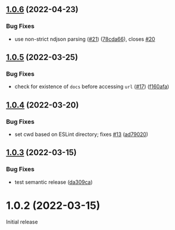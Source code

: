 ## [1.0.6](https://github.com/AtomLinter/linter-eslint-node/compare/v1.0.5...v1.0.6) (2022-04-23)


### Bug Fixes

* use non-strict ndjson parsing ([#21](https://github.com/AtomLinter/linter-eslint-node/issues/21)) ([78cda66](https://github.com/AtomLinter/linter-eslint-node/commit/78cda66d45e13bb39a7870c8c58d18eba7ebea75)), closes [#20](https://github.com/AtomLinter/linter-eslint-node/issues/20)

## [1.0.5](https://github.com/AtomLinter/linter-eslint-node/compare/v1.0.4...v1.0.5) (2022-03-25)


### Bug Fixes

* check for existence of `docs` before accessing `url` ([#17](https://github.com/AtomLinter/linter-eslint-node/issues/17)) ([f160afa](https://github.com/AtomLinter/linter-eslint-node/commit/f160afa8875cb12b9a966a8958024bd0f0f4d3c6))

## [1.0.4](https://github.com/AtomLinter/linter-eslint-node/compare/v1.0.3...v1.0.4) (2022-03-20)


### Bug Fixes

* set cwd based on ESLint directory; fixes [#13](https://github.com/AtomLinter/linter-eslint-node/issues/13) ([ad79020](https://github.com/AtomLinter/linter-eslint-node/commit/ad790209496f5d5bf47732f56efaa75e415211ed))

## [1.0.3](https://github.com/AtomLinter/linter-eslint-node/compare/v1.0.2...v1.0.3) (2022-03-15)


### Bug Fixes

* test semantic release ([da309ca](https://github.com/AtomLinter/linter-eslint-node/commit/da309ca0aa41e3b8b1d0ebe03234b3751eb35bee))

# 1.0.2 (2022-03-15)


Initial release
